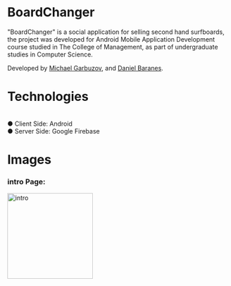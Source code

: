 # BoardChanger

"BoardChanger" is a social application for selling second hand surfboards, the project was developed for Android Mobile Application Development course studied in The College of Management, as part of undergraduate studies in Computer Science.

Developed by [Michael Garbuzov](https://www.linkedin.com/in/michaelgarbuzov/), and [Daniel Baranes](https://www.linkedin.com/in/daniel-baranes-a4190b10a/).



# Technologies

<br> ● Client Side: Android
<br>  ● Server Side: Google Firebase


# Images
### intro Page:
<img width="194" alt="intro" src="https://user-images.githubusercontent.com/48695785/157645642-7a0f95c9-90c1-42c8-a644-ff7dfdeee0a7.png">


